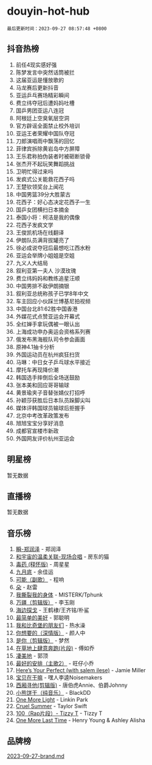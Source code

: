 # douyin-hot-hub

`最后更新时间：2023-09-27 08:57:48 +0800`

## 抖音热榜

1. 前任4现实感好强
1. 陈梦发言中突然话筒被拦
1. 这届亚运是懂放歌的
1. 马龙赛后更新抖音
1. 亚运乒乓赛场精彩瞬间
1. 费立纬夺冠后遭妈妈吐槽
1. 国乒男团亚运八连冠
1. 阿根廷上空臭氧层空洞
1. 官方辟谣全面禁止校外培训
1. 亚运王者荣耀中国队夺冠
1. 刀郎演唱雨中飘荡的回忆
1. 菲律宾拆除黄岩岛中方屏障
1. 王乐君称拍伪装者时被砸断锁骨
1. 张杰开不起玩笑舞蹈挑战
1. 卫明忙得过来吗
1. 发疯式公关能救花西子吗
1. 王楚钦领奖台上闻花
1. 中国男篮39分大胜蒙古
1. 花西子：好心态决定花西子一生
1. 国乒女团横扫日本摘金
1. 泰国小将：柯洁是我的偶像
1. 花西子发疯文学
1. 王俊凯机场在线翻译
1. 伊朗队员满背拔罐亮了
1. 徐必成说夺冠后最想吃江西水粉
1. 亚运会举牌小姐姐是空姐
1. 九义人大结局
1. 叙利亚第一夫人 沙漠玫瑰
1. 费立纬妈妈和教练追星汪顺
1. 中国男排不敌伊朗摘银
1. 叙利亚总统称孩子已学8年中文
1. 车主回应小伙踩兰博基尼拍视频
1. 中国台北81:62胜中国香港
1. 外媒花式点赞亚运会开幕式
1. 全红婵手拿玩偶被一眼认出
1. 上海成功申办奥运会资格系列赛
1. 俄发布黑海舰队司令参会画面
1. 原神4.1抽卡分析
1. 外国运动员在杭州疯狂扫货
1. 马琳：中日女子乒乓球水平接近
1. 摩托车再现降价潮
1. 韩国选手摔倒后全场送鼓励
1. 张本美和回应哥哥输球
1. 黄景瑜夹子音替张婧仪打招呼
1. 孙颖莎获胜后日本队员跺脚尖叫
1. 媒体评韩国球员输球后拒握手
1. 北京中考改革政策发布
1. 旭旭宝宝分享好消息
1. 成都官宣楼市新政
1. 外国网友评价杭州亚运会

## 明星榜

暂无数据

## 直播榜

暂无数据

## 音乐榜

1. [瞬-郑润泽](https://sf3-cdn-tos.douyinstatic.com/obj/tos-cn-ve-2774/oYXHIohzvbNAzBhHgyksWpRM4bfkDsBdBDAynw) - 郑润泽
1. [和宇宙的温柔关联-现场合唱](https://sf3-cdn-tos.douyinstatic.com/obj/tos-cn-ve-2774/o0hONGDYQBgk0e5bqDeQOonVmncA6tC2nBwZLT) - 房东的猫
1. [毒药 (释怀版)](https://sf3-cdn-tos.douyinstatic.com/obj/tos-cn-ve-2774/oYILMEAzspdZBIzy4frJNB8ZHPHWAhiwowd4Ad) - 周星星
1. [九月底](https://sf6-cdn-tos.douyinstatic.com/obj/tos-cn-ve-2774/oMfewG4PDTFhF8iz3OGQ7ABH5i6fCgnMaoCbzZ) - 余佳运
1. [可能（副歌）](https://sf3-cdn-tos.douyinstatic.com/obj/tos-cn-ve-2774/cde1731888894259b333569393c2fb51) - 程响
1. [朵](https://sf6-cdn-tos.douyinstatic.com/obj/tos-cn-ve-2774/932f5bdfcd7c47b880525e92ab8a4999) - 赵雷
1. [我撕裂我的身体](https://sf3-cdn-tos.douyinstatic.com/obj/tos-cn-ve-2774/o0cWZzf7vIzpjLQBHPXwtFhMxYUvsP8AoC8EgA) - MISTERK/Tphunk
1. [万疆（剪辑版）](https://sf3-cdn-tos.douyinstatic.com/obj/tos-cn-ve-2774/ooG7oVgFlDTelKCjCsTTobQvbdtj1BBQXnfZd8) - 李玉刚
1. [海边探戈](https://sf6-cdn-tos.douyinstatic.com/obj/tos-cn-ve-2774/os9gE0VQCGqt6VQkZDyBBYvfSDY0QFe3vVmubn) - 王鹤棣/王齐铭/朴鲨
1. [最简单的美好](https://sf3-cdn-tos.douyinstatic.com/obj/tos-cn-ve-2774/a3623594908d4f208709c19c9584f981) - 郭聪明
1. [我和比奇堡的朋友们](https://sf6-cdn-tos.douyinstatic.com/obj/tos-cn-ve-2774/f0505db981ea4a6d91453a15924a82aa) - 热水澡
1. [你想要的（深情版）](https://sf3-cdn-tos.douyinstatic.com/obj/tos-cn-ve-2774/oIMnk8GFpoYUtBP39qsBLeMCDPQxxYcI4gbeZS) - 颜人中
1. [是你（剪辑版）](https://sf3-cdn-tos.douyinstatic.com/obj/tos-cn-ve-2774/46019dae783c4c969944217fe1cfafc4) - 梦然
1. [在草地上肆意奔跑(片段)](https://sf6-cdn-tos.douyinstatic.com/obj/tos-cn-ve-2774/8831d494742f45dabdfa8adb8b817259) - 傅如乔
1. [凄美地](https://sf6-cdn-tos.douyinstatic.com/obj/tos-cn-ve-2774/oshF4RgFMhmTSa4jCaHNUXI0NetFtBBQBzBZdf) - 郭顶
1. [最好的安排（主歌2）](https://sf6-cdn-tos.douyinstatic.com/obj/tos-cn-ve-2774/oMMZX1DuHpMwgoDztBmZswgQnbCeeANZxBHkFY) - 旺仔小乔
1. [Here’s Your Perfect (with salem ilese)](https://sf6-cdn-tos.douyinstatic.com/obj/tos-cn-ve-2774/076b1576c6c546598f803fe53da388a7) - Jamie Miller
1. [宝贝在干嘛](https://sf3-cdn-tos.douyinstatic.com/obj/tos-cn-ve-2774/okW4hBCfJI5B2ZEgTCtikhMW7IafzNrBQIYkpJ) - 嘿人李逵Noisemakers
1. [西厢寻他(剪辑版)](https://sf3-cdn-tos.douyinstatic.com/obj/tos-cn-ve-2774/oUsAVfAQKlRNxEv5qxvIB8o5qmIWUcXbzJKJhw) - 唐伯虎Annie、伯爵Johnny
1. [小熊饼干（纯音乐）](https://sf3-cdn-tos.douyinstatic.com/obj/tos-cn-ve-2774/c25d7893334c4ded99a2ae09f9e2a7d6) - BlackDD
1. [One More Light](https://sf6-cdn-tos.douyinstatic.com/obj/tos-cn-ve-2774/okIBCInhecoGOE5h6ZvqCBYtfXCIMQEbgkRKgD) - Linkin Park
1. [Cruel Summer](https://sf3-cdn-tos.douyinstatic.com/obj/tos-cn-ve-2774/b35ad770e6d4495abefaa493fa46b555) - Taylor Swift
1. [100（Rap片段）- Tizzy T](https://sf6-cdn-tos.douyinstatic.com/obj/tos-cn-ve-2774/f3d21de5ab834c0f9bb7443c06f73d04) - Tizzy T
1. [One More Last Time](https://sf3-cdn-tos.douyinstatic.com/obj/tos-cn-ve-2774/oAzTlo0LUAdCAIhjktsKWcLAEUKmZwGcOoB1fy) - Henry Young & Ashley Alisha

## 品牌榜

[2023-09-27-brand.md](2023-09-27-brand.md)

